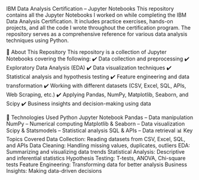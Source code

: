 IBM Data Analysis Certification – Jupyter Notebooks
This repository contains all the Jupyter Notebooks I worked on while completing the IBM Data Analysis Certification. It includes practice exercises, hands-on projects, and all the code I wrote throughout the certification program. The repository serves as a comprehensive reference for various data analysis techniques using Python.

📌 About This Repository
This repository is a collection of Jupyter Notebooks covering the following:
✔️ Data collection and preprocessing
✔️ Exploratory Data Analysis (EDA)
✔️ Data visualization techniques
✔️ Statistical analysis and hypothesis testing
✔️ Feature engineering and data transformation
✔️ Working with different datasets (CSV, Excel, SQL, APIs, Web Scraping, etc.)
✔️ Applying Pandas, NumPy, Matplotlib, Seaborn, and Scipy
✔️ Business insights and decision-making using data

🚀 Technologies Used
Python
Jupyter Notebook
Pandas – Data manipulation
NumPy – Numerical computing
Matplotlib & Seaborn – Data visualization
Scipy & Statsmodels – Statistical analysis
SQL & APIs – Data retrieval
📊 Key Topics Covered
Data Collection: Reading datasets from CSV, Excel, SQL, and APIs
Data Cleaning: Handling missing values, duplicates, outliers
EDA: Summarizing and visualizing data trends
Statistical Analysis: Descriptive and inferential statistics
Hypothesis Testing: T-tests, ANOVA, Chi-square tests
Feature Engineering: Transforming data for better analysis
Business Insights: Making data-driven decisions
